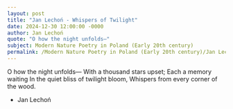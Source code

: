 ```yaml
---
layout: post
title: "Jan Lechoń - Whispers of Twilight"
date: 2024-12-30 12:00:00 -0000
author: Jan Lechoń
quote: "O how the night unfolds—"
subject: Modern Nature Poetry in Poland (Early 20th century)
permalink: /Modern Nature Poetry in Poland (Early 20th century)/Jan Lechoń/Jan Lechoń - Whispers of Twilight
---
```


O how the night unfolds—
With a thousand stars upset;
Each a memory waiting
In the quiet bliss of twilight bloom,
Whispers from every corner of the wood.

- Jan Lechoń
